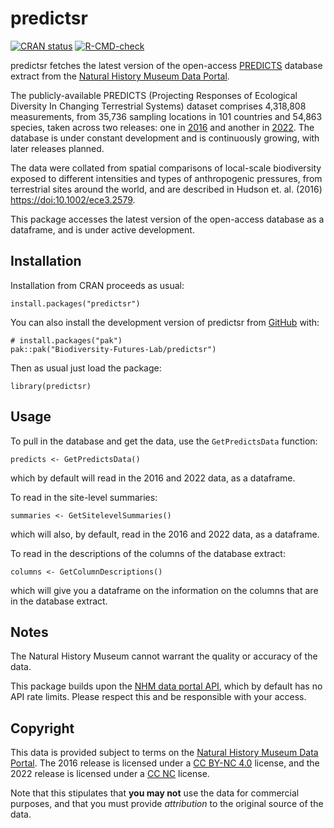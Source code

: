 
# predictsr

<!-- badges: start -->

[![CRAN
status](https://www.r-pkg.org/badges/version/predictsr)](https://cran.r-project.org/package=predictsr)
[![R-CMD-check](https://github.com/Biodiversity-Futures-Lab/predictsr/actions/workflows/R-CMD-check.yaml/badge.svg)](https://github.com/Biodiversity-Futures-Lab/predictsr/actions/workflows/R-CMD-check.yaml)
<!-- badges: end -->

predictsr fetches the latest version of the open-access
[PREDICTS](https://www.nhm.ac.uk/our-science/research/projects/predicts.html)
database extract from the [Natural History Museum Data
Portal](https://data.nhm.ac.uk/).

The publicly-available PREDICTS (Projecting Responses of Ecological
Diversity In Changing Terrestrial Systems) dataset comprises 4,318,808
measurements, from 35,736 sampling locations in 101 countries and 54,863
species, taken across two releases: one in
[2016](https://data.nhm.ac.uk/dataset/the-2016-release-of-the-predicts-database-v1-1)
and another in
[2022](https://data.nhm.ac.uk/dataset/release-of-data-added-to-the-predicts-database-november-2022).
The database is under constant development and is continuously growing,
with later releases planned.

The data were collated from spatial comparisons of local-scale
biodiversity exposed to different intensities and types of anthropogenic
pressures, from terrestrial sites around the world, and are described in
Hudson et. al. (2016) <a href="https://doi:10.1002/ece3.2579"
class="uri">https://doi:10.1002/ece3.2579</a>.

This package accesses the latest version of the open-access database as
a dataframe, and is under active development.

## Installation

Installation from CRAN proceeds as usual:

    install.packages("predictsr")

You can also install the development version of predictsr from
[GitHub](https://github.com/) with:

    # install.packages("pak")
    pak::pak("Biodiversity-Futures-Lab/predictsr")

Then as usual just load the package:

    library(predictsr)

## Usage

To pull in the database and get the data, use the `GetPredictsData`
function:

    predicts <- GetPredictsData()

which by default will read in the 2016 and 2022 data, as a dataframe.

To read in the site-level summaries:

    summaries <- GetSitelevelSummaries()

which will also, by default, read in the 2016 and 2022 data, as a
dataframe.

To read in the descriptions of the columns of the database extract:

    columns <- GetColumnDescriptions()

which will give you a dataframe on the information on the columns that
are in the database extract.

## Notes

The Natural History Museum cannot warrant the quality or accuracy of the
data.

This package builds upon the [NHM data portal
API](https://data.nhm.ac.uk/about/download), which by default has no API
rate limits. Please respect this and be responsible with your access.

## Copyright

This data is provided subject to terms on the [Natural History Museum
Data Portal](https://data.nhm.ac.uk/terms-conditions). The 2016 release
is licensed under a [CC BY-NC
4.0](https://creativecommons.org/licenses/by-nc/4.0/) license, and the
2022 release is licensed under a [CC
NC](https://creativecommons.org/licenses/by-nc/4.0/) license.

Note that this stipulates that **you may not** use the data for
commercial purposes, and that you must provide *attribution* to the
original source of the data.
